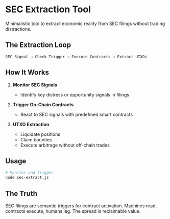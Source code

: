# SEC Extraction Tool

Minimalistic tool to extract economic reality from SEC filings without trading distractions.

## The Extraction Loop

```
SEC Signal → Check Trigger → Execute Contracts → Extract UTXOs
```

## How It Works

1. **Monitor SEC Signals**
   - Identify key distress or opportunity signals in filings
   
2. **Trigger On-Chain Contracts**
   - React to SEC signals with predefined smart contracts

3. **UTXO Extraction**
   - Liquidate positions
   - Claim bounties
   - Execute arbitrage without off-chain trades

## Usage

```bash
# Monitor and trigger
node sec-extract.js
```

## The Truth

SEC filings are semantic triggers for contract activation.
Machines read, contracts execute, humans lag. The spread is reclaimable value.
